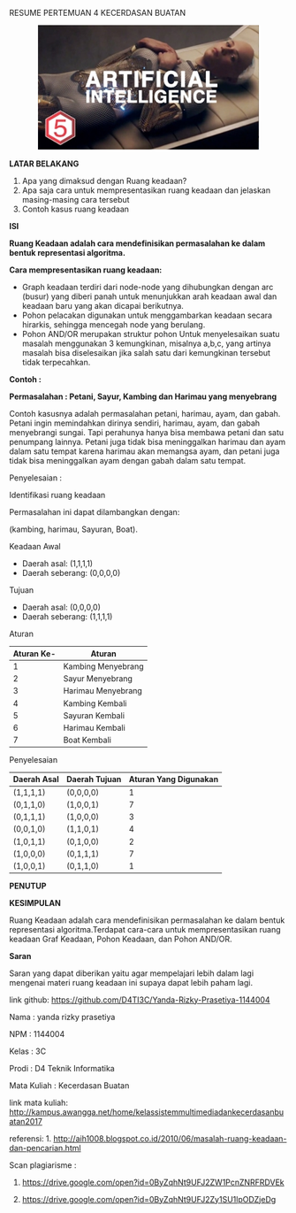 RESUME PERTEMUAN 4 KECERDASAN BUATAN

<p align="center">
  <img src="../../img/3.jpg" width="400px">

**LATAR BELAKANG**

1. Apa yang dimaksud dengan Ruang keadaan?
2. Apa saja cara untuk mempresentasikan ruang keadaan dan jelaskan masing-masing cara tersebut
3. Contoh kasus ruang keadaan

**ISI**

**Ruang Keadaan adalah cara mendefinisikan permasalahan ke dalam bentuk representasi algoritma.**

**Cara mempresentasikan ruang keadaan:**

- Graph keadaan terdiri dari node-node yang dihubungkan dengan arc (busur) yang diberi panah untuk menunjukkan arah keadaan awal dan keadaan baru yang akan dicapai berikutnya.
- Pohon pelacakan digunakan untuk menggambarkan keadaan secara hirarkis, sehingga mencegah node yang berulang.
- Pohon AND/OR merupakan struktur pohon Untuk menyelesaikan suatu masalah menggunakan 3 kemungkinan, misalnya a,b,c, yang artinya masalah bisa diselesaikan jika salah satu dari kemungkinan tersebut tidak terpecahkan.

**Contoh :**

**Permasalahan :   Petani, Sayur, Kambing dan  Harimau yang menyebrang**

Contoh kasusnya adalah permasalahan petani, harimau, ayam, dan gabah. Petani ingin memindahkan dirinya sendiri, harimau, ayam, dan gabah menyebrangi sungai. Tapi perahunya hanya bisa membawa petani dan satu penumpang lainnya. Petani juga tidak bisa meninggalkan harimau dan ayam dalam satu tempat karena harimau akan memangsa ayam, dan petani juga tidak bisa meninggalkan ayam dengan gabah dalam satu tempat.

Penyelesaian :

Identifikasi ruang keadaan

  Permasalahan ini dapat dilambangkan dengan:

(kambing, harimau, Sayuran, Boat).

Keadaan Awal

- Daerah asal: (1,1,1,1)
- Daerah seberang: (0,0,0,0)

Tujuan

- Daerah asal: (0,0,0,0)
- Daerah seberang: (1,1,1,1)

Aturan

| Aturan Ke- | Aturan |
| --- | --- |
| 1 | Kambing Menyebrang |
| 2 | Sayur Menyebrang |
| 3 | Harimau Menyebrang |
| 4 | Kambing Kembali |
| 5 | Sayuran Kembali |
| 6 | Harimau Kembali |
| 7 | Boat Kembali |

Penyelesaian

| **Daerah Asal** | **Daerah Tujuan** | **Aturan Yang Digunakan** |
| --- | --- | --- |
| (1,1,1,1) | (0,0,0,0) | 1 |
| (0,1,1,0) | (1,0,0,1) | 7 |
| (0,1,1,1) | (1,0,0,0) | 3 |
| (0,0,1,0) | (1,1,0,1) | 4 |
| (1,0,1,1) | (0,1,0,0) | 2 |
| (1,0,0,0) | (0,1,1,1) | 7 |
| (1,0,0,1) | (0,1,1,0) | 1 |

**PENUTUP**

**KESIMPULAN**

Ruang Keadaan adalah cara mendefinisikan permasalahan ke dalam bentuk representasi algoritma.Terdapat cara-cara untuk mempresentasikan ruang keadaan Graf Keadaan, Pohon Keadaan, dan Pohon AND/OR.

**Saran**

Saran yang dapat diberikan yaitu agar mempelajari lebih dalam lagi mengenai materi ruang keadaan ini supaya dapat lebih paham lagi.

link github: https://github.com/D4TI3C/Yanda-Rizky-Prasetiya-1144004

Nama : yanda rizky prasetiya
   
NPM : 1144004

Kelas : 3C

Prodi : D4 Teknik Informatika

Mata Kuliah : Kecerdasan Buatan

link mata kuliah: http://kampus.awangga.net/home/kelassistemmultimediadankecerdasanbuatan2017

referensi: 1. http://aih1008.blogspot.co.id/2010/06/masalah-ruang-keadaan-dan-pencarian.html 

Scan plagiarisme :

1. https://drive.google.com/open?id=0ByZqhNt9UFJ2ZW1PcnZNRFRDVEk

2. https://drive.google.com/open?id=0ByZqhNt9UFJ2Zy1SU1lpODZjeDg